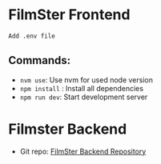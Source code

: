 # FilmSter Frontend
    Add .env file

## Commands:
- `nvm use`: Use nvm for used node version
- `npm install` : Install all dependencies
- `npm run dev`: Start development server

# Filmster Backend
- Git repo: [FilmSter Backend Repository](https://github.com/harshrupavatiya/Movie-Streaming-Backend)